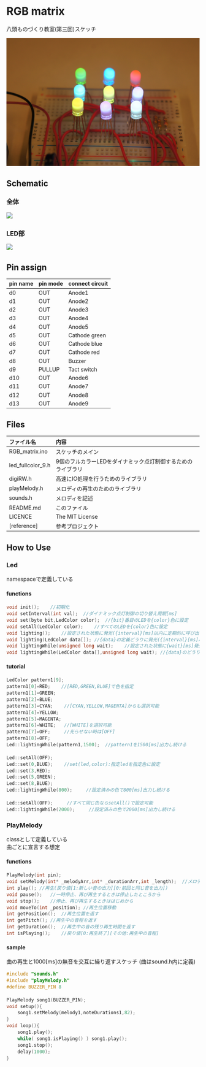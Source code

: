 RGB matrix
==========

八頭ものづくり教室(第三回)スケッチ

![](reference/2014-11-13/DSC07873.JPG)

Schematic
---------

### 全体
![](reference/2014-11-13/sche1.JPG)

### LED部
![](reference/2014-11-13/sche2.JPG)

Pin assign
----------
|pin name|pin mode|connect circuit|
|:-------|:-------|:--------------|
|d0      |OUT     |Anode1
|d1      |OUT     |Anode2
|d2      |OUT     |Anode3
|d3      |OUT     |Anode4
|d4      |OUT     |Anode5
|d5      |OUT     |Cathode green
|d6      |OUT     |Cathode blue
|d7      |OUT     |Cathode red
|d8      |OUT     |Buzzer
|d9      |PULLUP  |Tact switch
|d10     |OUT     |Anode6
|d11     |OUT     |Anode7
|d12     |OUT     |Anode8
|d13     |OUT     |Anode9

Files
------

|ファイル名|内容|
|:-------|:---|
|RGB_matrix.ino|スケッチのメイン|
|led_fullcolor_9.h|9個のフルカラーLEDをダイナミック点灯制御するためのライブラリ|
|digiRW.h|高速にIO処理を行うためのライブラリ|
|playMelody.h|メロディの再生のためのライブラリ|
|sounds.h|メロディを記述|
|README.md|このファイル|
|LICENCE|The MIT License|
|[reference]|参考プロジェクト|


How to Use
----------

### Led
namespaceで定義している

#### functions
```cpp
void init();    //初期化
void setInterval(int val);  //ダイナミック点灯制御の切り替え周期[ms]
void set(byte bit,LedColor color);  //{bit}番目のLEDを{color}色に設定
void setAll(LedColor color);    //すべてのLEDを{color}色に設定
void lighting();    //設定された状態に発光({interval}[ms]以内に定期的に呼び出しする必要あり)
void lighting(LedColor data[]); //{data}の定義どうりに発光({interval}[ms]以内に定期的に呼び出しする必要あり)
void lightingWhile(unsigned long wait);    //設定された状態に{wait}[ms]発光
void lightingWhile(LedColor data[],unsigned long wait); //{data}のどうりに{wait}[ms]発光
```

#### tutorial
```cpp
LedColor pattern1[9];
pattern1[0]=RED;    //[RED,GREEN,BLUE]で色を指定
pattern1[1]=GREEN;
pattern1[2]=BLUE;
pattern1[3]=CYAN;    //[CYAN,YELLOW,MAGENTA]からも選択可能
pattern1[4]=YELLOW;
pattern1[5]=MAGENTA;
pattern1[6]=WHITE;   //[WHITE]を選択可能
pattern1[7]=OFF;     //光らせない時は[OFF]
pattern1[8]=OFF;
Led::lightingWhile(pattern1,1500);  //pattern1を1500[ms]出力し続ける

Led::setAll(OFF);
Led::set(0,BLUE);    //set(led,color):指定ledを指定色に設定
Led::set(3,RED);
Led::set(5,GREEN);
Led::set(8,BLUE);
Led::lightingWhile(800);     //設定済みの色で800[ms]出力し続ける

Led::setAll(OFF);     //すべて同じ色ならsetAll()で設定可能
Led::lightingWhile(2000);     //設定済みの色で2000[ms]出力し続ける
```

### PlayMelody
classとして定義している  
曲ごとに宣言する想定

#### functions
```cpp
PlayMelody(int pin);
void setMelody(int* _melodyArr,int* _durationArr,int _length);	//メロディーの設定
int play();	//再生(戻り値[1:新しい音の出力][0:前回と同じ音を出力])
void pause();	//一時停止、再び再生するときは停止したところから
void stop();	//停止、再び再生するときははじめから
void moveTo(int _position);	//再生位置移動
int getPosition();	//再生位置を返す
int getPitch();	//再生中の音程を返す
int getDuration();	//再生中の音の残り再生時間を返す
int isPlaying();	//戻り値[0:再生終了][その他:再生中の音程]
```

#### sample
曲の再生と1000[ms]の無音を交互に繰り返すスケッチ
(曲はsound.h内に定義)
```cpp
#include "sounds.h"
#include "playMelody.h"
#define BUZZER_PIN 8

PlayMelody song1(BUZZER_PIN);
void setup(){
    song1.setMelody(melody1,noteDurations1,82);
}
void loop(){
	song1.play();
    while( song1.isPlaying() ) song1.play();
    song1.stop();
    delay(1000);
}
```
